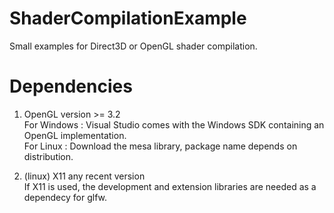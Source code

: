 # ShaderCompilationExample
Small examples for Direct3D or OpenGL shader compilation.

# Dependencies
1. OpenGL version >= 3.2<br/>
For Windows	: Visual Studio comes with the Windows SDK containing an OpenGL implementation.<br/>
For Linux	: Download the mesa library, package name depends on distribution.<br/>

2. (linux) X11 any recent version<br/>
If X11 is used, the development and extension libraries are needed as a dependecy for glfw.<br/>
